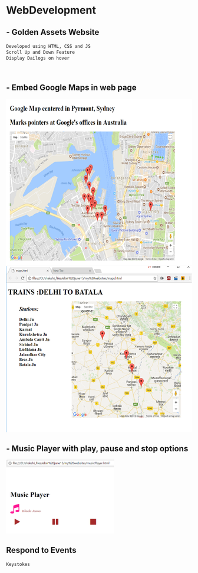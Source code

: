 # WebDevelopment

## - Golden Assets Website
    Developed using HTML, CSS and JS
    Scroll Up and Down Feature
    Display Dailogs on hover
<img src="" height="450px"/>
    
## - Embed Google Maps in web page

<img src="https://github.com/shakshi/WebDevelopment/blob/master/GoogleMapPointers/places_screenshot.PNG" height="450px"/>
<img src="https://github.com/shakshi/WebDevelopment/blob/master/GoogleMapPointers/places_screenshot2.PNG" height="450px"/>

## - Music Player with play, pause and stop options

<img src="https://github.com/shakshi/WebDevelopment/blob/master/MusicPlayer/musicPlayerScreenshot.PNG" height="200px"/>

## Respond to Events
    Keystokes
    
    
